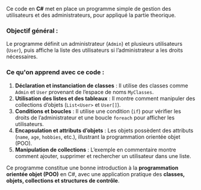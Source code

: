 Ce code en **C#** met en place un programme simple de gestion des utilisateurs et des administrateurs, pour appliqué la partie theorique.

### **Objectif général :**  
Le programme définit un administrateur (`Admin`) et plusieurs utilisateurs (`User`), puis affiche la liste des utilisateurs si l’administrateur a les droits nécessaires.  

### **Ce qu'on apprend avec ce code :**  

1. **Déclaration et instanciation de classes** : Il utilise des classes comme `Admin` et `User` provenant de l’espace de noms `MyClasses`.  
2. **Utilisation des listes et des tableaux** : Il montre comment manipuler des collections d’objets (`List<User>` et `User[]`).  
3. **Conditions et boucles** : Il utilise une condition (`if`) pour vérifier les droits de l’administrateur et une boucle `foreach` pour afficher les utilisateurs.  
4. **Encapsulation et attributs d’objets** : Les objets possèdent des attributs (`name`, `age`, `hobbies`, etc.), illustrant la programmation orientée objet (POO).  
5. **Manipulation de collections** : L’exemple en commentaire montre comment ajouter, supprimer et rechercher un utilisateur dans une liste.  

Ce programme constitue une bonne introduction à la **programmation orientée objet (POO)** en C#, avec une application pratique des **classes, objets, collections et structures de contrôle**.